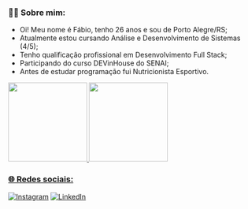 ### 🤵🏻 Sobre mim:
* Oi! Meu nome é Fábio, tenho 26 anos e sou de Porto Alegre/RS;
* Atualmente estou cursando Análise e Desenvolvimento de Sistemas (4/5);
* Tenho qualificação profissional em Desenvolvimento Full Stack;
* Participando do curso DEVinHouse do SENAI;
* Antes de estudar programação fui Nutricionista Esportivo.

<div>
<a href="https://github.com/fabiopdidio">
<img height="160em" src="https://github-readme-stats.vercel.app/api/top-langs/?username=fabiopdidio&layout=compact&langs_count=7&theme=dracula"/>
<img height="160em" src="https://github-readme-stats.vercel.app/api?username=fabiopdidio&show_icons=true&theme=dracula&include_all_commits=true&count_private=true"/>

</div>

### 🌐 Redes sociais: 
[![Instagram](https://img.shields.io/badge/Instagram-%23E4405F.svg?logo=Instagram&logoColor=white)](https://www.instagram.com/fabiopdidio/) [![LinkedIn](https://img.shields.io/badge/LinkedIn-%230077B5.svg?logo=linkedin&logoColor=white)](https://br.linkedin.com/in/fabiopdidio) 
